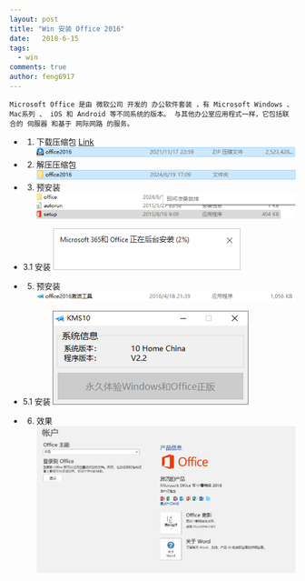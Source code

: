 ```yaml
---
layout: post
title: "Win 安装 Office 2016"
date:   2018-6-15
tags: 
  - win
comments: true
author: feng6917
---
```


`Microsoft Office 是由 微软公司 开发的 办公软件套装 ，有 Microsoft Windows 、 Mac系列 、 iOS 和 Android 等不同系统的版本。 与其他办公室应用程式一样，它包括联合的 伺服器 和基于 网际网路 的服务。`

<!-- more -->

- 1. 下载压缩包
      [Link](https://pan.baidu.com/s/13IPxOwld3olPG1z5ZTPN2Q?pwd=y6ex)
      ![img](../images/2018-6-15/1.png)
- 2. 解压压缩包
      ![img](../images/2018-6-15/2.png)
- 3. 预安装
     ![img](../images/2018-6-15/3.png)
- 3.1 安装
     ![img](../images/2018-6-15/4.png)

- 5. 预安装
    ![img](../images/2018-6-15/5.png)
- 5.1 安装
    ![img](../images/2018-6-15/6.png)
- 6. 效果
    ![img](../images/2018-6-15/7.png)
